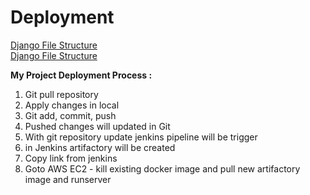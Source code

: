 # Deployment

[Django File Structure](../Django/file-structure.md)  
[Django File Structure](../Django-File-Structure.md)  

**My Project Deployment Process :**  
1. Git pull repository
2. Apply changes in local
3. Git add, commit, push
4. Pushed changes will updated in Git
5. With git repository update jenkins pipeline will be trigger 
6. in Jenkins artifactory will be created 
7. Copy link from jenkins
8. Goto AWS EC2 - kill existing docker image and pull new artifactory image and runserver

